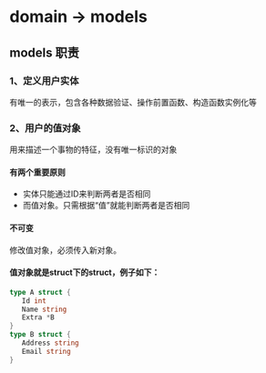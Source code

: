 # domain -> models
## models 职责
### 1、定义用户实体
有唯一的表示，包含各种数据验证、操作前置函数、构造函数实例化等
### 2、用户的值对象
用来描述一个事物的特征，没有唯一标识的对象 
 
#### 有两个重要原则
* 实体只能通过ID来判断两者是否相同
* 而值对象。只需根据“值”就能判断两者是否相同

#### 不可变
修改值对象，必须传入新对象。


 
#### 值对象就是struct下的struct，例子如下：
 ```go
type A struct {   
	Id int
	Name string
	Extra *B
 }
 type B struct {
 	Address string
 	Email string
 }
 ```